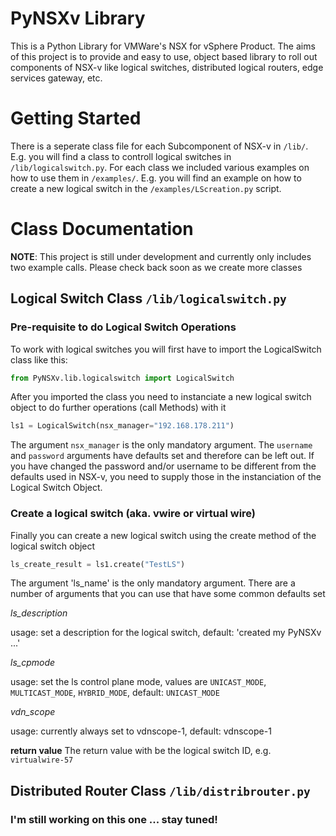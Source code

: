 # PyNSXv Library
This is a Python Library for VMWare's NSX for vSphere Product. The aims of this project is to provide and easy to use, object based library to roll out components of NSX-v like logical switches, distributed logical routers, edge services gateway, etc.

# Getting Started
There is a seperate class file for each Subcomponent of NSX-v in `/lib/`. E.g. you will find a class to controll logical switches in `/lib/logicalswitch.py`. 
For each class we included various examples on how to use them in `/examples/`. E.g. you will find an example on how to create a new logical switch in the `/examples/LScreation.py` script.

# Class Documentation
**NOTE**: This project is still under development and currently only includes two example calls. Please check back soon as we create more classes

## Logical Switch Class `/lib/logicalswitch.py`
### Pre-requisite to do Logical Switch Operations

To work with logical switches you will first have to import the LogicalSwitch class like this:
```python
from PyNSXv.lib.logicalswitch import LogicalSwitch
```

After you imported the class you need to instanciate a new logical switch object to do further operations (call Methods) with it

```python
ls1 = LogicalSwitch(nsx_manager="192.168.178.211") 
```

The argument `nsx_manager` is the only mandatory argument. The `username` and `password` arguments have defaults set and therefore can be left out. If you have changed the password and/or username to be different from the defaults used in NSX-v, you need to supply those in the instanciation of the Logical Switch Object.

### Create a logical switch (aka. vwire or virtual wire)
Finally you can create a new logical switch using the create method of the logical switch object
```python
ls_create_result = ls1.create("TestLS")
```

The argument 'ls_name' is the only mandatory argument. There are a number of arguments that you can use that have some common defaults set

*ls_description*

usage:      set a description for the logical switch, default:    'created my PyNSXv ...'

*ls_cpmode*

usage: set the ls control plane mode, values are `UNICAST_MODE`, `MULTICAST_MODE`, `HYBRID_MODE`, default: `UNICAST_MODE`

*vdn_scope*

usage: currently always set to vdnscope-1, default: vdnscope-1

**return value**
The return value with be the logical switch ID, e.g. `virtualwire-57`

## Distributed Router Class `/lib/distribrouter.py`

### I'm still working on this one ... stay tuned!


